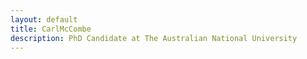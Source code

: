 ```yaml
---
layout: default
title: CarlMcCombe
description: PhD Candidate at The Australian National University
---
```


